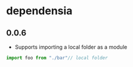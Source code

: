 # dependensia

## 0.0.6

- Supports importing a local folder as a module

```ts
import foo from "./bar"// local folder
```
